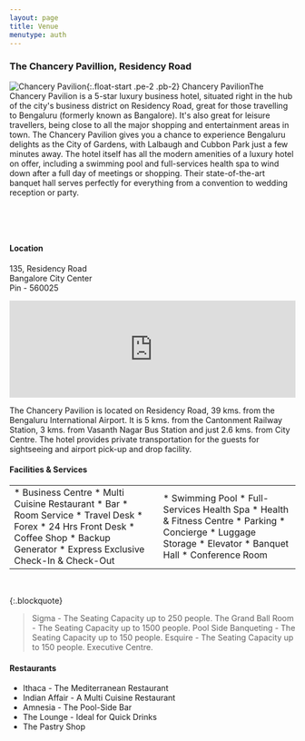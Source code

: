 ```yaml
---
layout: page
title: Venue
menutype: auth
---
```


### The Chancery Pavillion, Residency Road

![Chancery Pavilion](https://www.comsnets.org/archive/2019/assets/img/hotels/chancery-pav.jpg){:.float-start .pe-2 .pb-2} Chancery PavilionThe Chancery Pavilion is a 5-star luxury business hotel, situated right in the hub of the city's business district on Residency Road, great for those travelling to Bengaluru (formerly known as Bangalore). It's also great for leisure travellers, being close to all the major shopping and entertainment areas in town. The Chancery Pavilion gives you a chance to experience Bengaluru delights as the City of Gardens, with Lalbaugh and Cubbon Park just a few minutes away. The hotel itself has all the modern amenities of a luxury hotel on offer, including a swimming pool and full-services health spa to wind down after a full day of meetings or shopping. Their state-of-the-art banquet hall serves perfectly for everything from a convention to wedding reception or party.

&nbsp;

&nbsp;

#### Location

135, Residency Road \
Bangalore City Center \
Pin - 560025

<iframe scrolling="no" marginheight="0" marginwidth="0" src="https://maps.google.co.in/maps?oe=utf-8&amp;client=firefox-a&amp;ie=UTF8&amp;gl=in&amp;daddr=The+Chancery+Pavilion,+FM+Cariappa+Rd,+Bangalore,+Karnataka+560025&amp;saddr=Bengaluru+International+Airport+Limited,+Bial+Road,+Bengaluru,+Karnataka+560300&amp;panel=1&amp;f=d&amp;fb=1&amp;dirflg=d&amp;geocode=FXRtyQAdwMChBCGOQSmh6XBsKSllYkR1_hyuOzGOQSmh6XBsKQ%3BFX3YxQAddg-gBCEbLKHuWJp7jynr8jy21xWuOzEbLKHuWJp7jw&amp;t=m&amp;ll=13.082822,77.647934&amp;spn=0.114369,0.175095&amp;z=11&amp;output=embed" width="100%" height="171" frameborder="0"></iframe>

The Chancery Pavilion is located on Residency Road, 39 kms. from the Bengaluru International Airport. It is 5 kms. from the Cantonment Railway Station, 3 kms. from Vasanth Nagar Bus Station and just 2.6 kms. from City Centre. The hotel provides private transportation for the guests for sightseeing and airport pick-up and drop facility.

#### Facilities & Services
<table markdown=1>
<tr markdown=1>
<td markdown=1>
* Business Centre
* Multi Cuisine Restaurant
* Bar
* Room Service
* Travel Desk
* Forex
* 24 Hrs Front Desk
* Coffee Shop
* Backup Generator
* Express Exclusive Check-In & Check-Out
</td>
<td markdown=1>
* Swimming Pool
* Full-Services Health Spa
* Health & Fitness Centre
* Parking
* Concierge
* Luggage Storage
* Elevator
* Banquet Hall
* Conference Room
</td>
</tr>
</table>

&nbsp;

{:.blockquote}
> Sigma - The Seating Capacity up to 250 people. The Grand Ball Room - The Seating Capacity up to 1500 people. Pool Side Banqueting - The Seating Capacity up to 150 people. Esquire - The Seating Capacity up to 150 people. Executive Centre.

#### Restaurants

* Ithaca - The Mediterranean Restaurant
* Indian Affair - A Multi Cuisine Restaurant
* Amnesia - The Pool-Side Bar
* The Lounge - Ideal for Quick Drinks
* The Pastry Shop